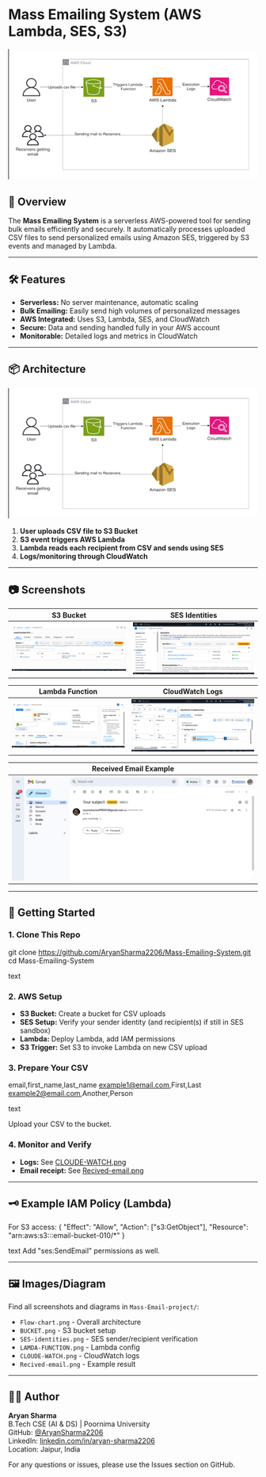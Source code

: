 # Mass Emailing System (AWS Lambda, SES, S3)

![Flow Chart](Mass-Email-project/Flow-chart.png)

## 🚀 Overview

The **Mass Emailing System** is a serverless AWS-powered tool for sending bulk emails efficiently and securely. It automatically processes uploaded CSV files to send personalized emails using Amazon SES, triggered by S3 events and managed by Lambda.

---

## 🛠️ Features

- **Serverless:** No server maintenance, automatic scaling
- **Bulk Emailing:** Easily send high volumes of personalized messages
- **AWS Integrated:** Uses S3, Lambda, SES, and CloudWatch
- **Secure:** Data and sending handled fully in your AWS account
- **Monitorable:** Detailed logs and metrics in CloudWatch

---

## 📦 Architecture

![Flow Chart](Mass-Email-project/Flow-chart.png)

1. **User uploads CSV file to S3 Bucket**
2. **S3 event triggers AWS Lambda**
3. **Lambda reads each recipient from CSV and sends using SES**
4. **Logs/monitoring through CloudWatch**

---

## 📷 Screenshots

| S3 Bucket                        | SES Identities                  |
|-----------------------------------|---------------------------------|
| ![BUCKET](Mass-Email-project/BUCKET.png) | ![SES Identities](Mass-Email-project/SES-identities.png) |

| Lambda Function                  | CloudWatch Logs                 |
|-----------------------------------|---------------------------------|
| ![Lambda Function](Mass-Email-project/LAMDA-FUNCTION.png) | ![CloudWatch Logs](Mass-Email-project/CLOUDE-WATCH.png) |

| Received Email Example           |
|---------------------------------|
| ![Received Email](Mass-Email-project/Recived-email.png) |

---

## 📝 Getting Started

### 1. Clone This Repo

git clone https://github.com/AryanSharma2206/Mass-Emailing-System.git
cd Mass-Emailing-System

text

### 2. AWS Setup

- **S3 Bucket:** Create a bucket for CSV uploads
- **SES Setup:** Verify your sender identity (and recipient(s) if still in SES sandbox)
- **Lambda:** Deploy Lambda, add IAM permissions
- **S3 Trigger:** Set S3 to invoke Lambda on new CSV upload

### 3. Prepare Your CSV

email,first_name,last_name
example1@email.com,First,Last
example2@email.com,Another,Person

text

Upload your CSV to the bucket.

### 4. Monitor and Verify

- **Logs:** See [CLOUDE-WATCH.png](Mass-Email-project/CLOUDE-WATCH.png)
- **Email receipt:** See [Recived-email.png](Mass-Email-project/Recived-email.png)

---

## 🗝️ Example IAM Policy (Lambda)

For S3 access:
{
"Effect": "Allow",
"Action": ["s3:GetObject"],
"Resource": "arn:aws:s3:::email-bucket-010/*"
}

text
Add "ses:SendEmail" permissions as well.

---

## 🖼️ Images/Diagram

Find all screenshots and diagrams in `Mass-Email-project/`:

- `Flow-chart.png` - Overall architecture
- `BUCKET.png` - S3 bucket setup
- `SES-identities.png` - SES sender/recipient verification
- `LAMDA-FUNCTION.png` - Lambda config
- `CLOUDE-WATCH.png` - CloudWatch logs
- `Recived-email.png` - Example result

---

## 👨‍💻 Author

**Aryan Sharma**  
B.Tech CSE (AI & DS) | Poornima University  
GitHub: [@AryanSharma2206](https://github.com/AryanSharma2206)  
LinkedIn: [linkedin.com/in/aryan-sharma2206](https://www.linkedin.com/in/aryan-sharma-a2a240353/)  
Location: Jaipur, India


For any questions or issues, please use the Issues section on GitHub.
